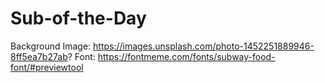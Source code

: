 # Sub-of-the-Day
Background Image: https://images.unsplash.com/photo-1452251889946-8ff5ea7b27ab?
Font: https://fontmeme.com/fonts/subway-food-font/#previewtool